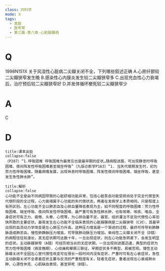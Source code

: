 ```yaml
---
class: 内科学
mode: X
tags:
  - 真题
  - 医考帮
  - 第三篇-第八章-心脏瓣膜病
---
```


# Q
1998N151X 关于风湿性心脏病二尖瓣关闭不全，下列哪些叙述正确
A.心房纤颤较二尖瓣狭窄发生晚
B.感染性心内膜炎发生较二尖瓣狭窄多
C.出现充血性心力衰竭后，治疗预后较二尖瓣狭窄好
D.并发体循环梗死较二尖瓣狭窄少

# A
C
# D
```ad-note
title:课本出处
collapse:false
（P287）“1.呼吸困难 呼吸困难为最常见也是最早期的症状…随病程进展，可出现静息时呼吸困难、夜间阵发性呼吸困难甚至端坐呼吸”（九版诊断学P163）“1. 当失代偿期发生时，初为劳力性呼吸困难，随着病情发展，出现休息时呼吸困难、阵发性夜间呼吸困难、端坐呼吸，甚至发生急性肺水肿”。
```

```ad-summary
title:解析
collapse:false
心功能不全是由不同病因导致的心脏舒缩功能异常，包括心脏泵血功能受损尚处于完全代偿至失代偿阶段的全过程，心力衰竭属于心功能的失代偿状态，两者在发病学上本质相同，只是程度上有所区别。左心功能不全以肺淤血及心排血量降低表现为主，如不同程度的呼吸困难：劳力性呼吸困难、端坐呼吸、夜间阵发性呼吸困难、最严重可有急性肺水肿，也有咳嗽、咳痰、咯血，全身症状可有乏力、疲倦、头晕、心慌等，为心排血量不足，器官、组织灌注不足及代偿性心率加快所致的主要症状。最易发生左心功能不全临床表现的心脏瓣膜病是二尖瓣狭窄（C对），其最早出现的血流动力学改变是左心房压力升高，这种压力增高是一个渐进的过程，最终可传导到肺静脉造成肺淤血，慢性肺静脉压力增高，可导致肺动脉压力增加。单纯性二尖瓣关闭不全（D错）的病程往往较漫长，其无症状期可达数十年，一旦出现症状，则左心功能急转直下，会发生明显的症状。主动脉瓣狭窄（A错）可经历相当长的无症状期，一旦出现则进展迅速，典型的症状为劳力性呼吸困难（病变晚期）、心绞痛和晕厥三联征，早期症状多不典型，易被忽视。慢性主动脉瓣关闭不全因左心室代偿性改变可在很长一段时间内没有症状，严重时可有左心衰症状，急性主动脉瓣关闭不全患者症状主要与反流的严重程度有关，轻者无症状，重者出现左心衰或肺水肿、心源性休克、心肌缺血表现，甚至猝死（B错）。
```

